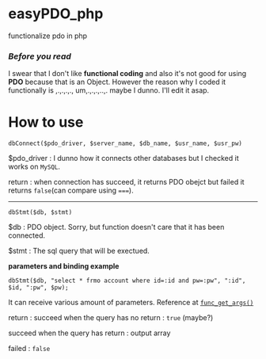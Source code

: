 # easyPDO_php
functionalize pdo in php

### *Before you read*
I swear that I don't like **functional coding** and also it's not good for using **PDO** because that is an Object.
However the reason why I coded it functionally is ,.,.,.,., um,.,.,.,..,. maybe I dunno. I'll edit it asap.

# How to use
`dbConnect($pdo_driver, $server_name, $db_name, $usr_name, $usr_pw)`

$pdo_driver : I dunno how it connects other databases but I checked it works on `MySQL`.

return : when connection has succeed, it returns PDO obejct but failed it returns `false`(can compare using `===`).

---
`dbStmt($db, $stmt)`

$db : PDO object. Sorry, but function doesn't care that it has been connected.

$stmt : The sql query that will be exectued.

  **parameters and binding example**
  
  `dbStmt($db, "select * frmo account where id=:id and pw=:pw", ":id", $id, ":pw", $pw);`
  
  It can receive various amount of parameters. Reference at [`func_get_args()`](http://php.net/manual/en/function.func-get-args.php)
  
return : succeed when the query has no return : `true` (maybe?)

succeed when the query has return : output array

failed : `false`

